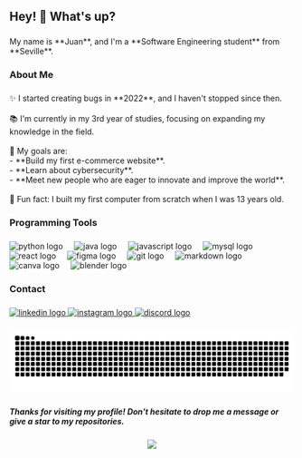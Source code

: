 <h2 align="left">Hey! 👋 What's up?</h2>

###

<p align="left">My name is **Juan**, and I'm a **Software Engineering student** from **Seville**.</p>

###

<h3 align="left">About Me</h3>

###

<p align="left">✨ I started creating bugs in **2022**, and I haven't stopped since then.  <br><br>📚 I'm currently in my 3rd year of studies, focusing on expanding my knowledge in the field.  <br><br>🎯 My goals are:  <br>- **Build my first e-commerce website**.  <br>- **Learn about cybersecurity**.  <br>- **Meet new people who are eager to innovate and improve the world**.  <br><br>🎲 Fun fact: I built my first computer from scratch when I was 13 years old.</p>

###

<h3 align="left">Programming Tools</h3>

###

<div align="left">
  <img src="https://cdn.jsdelivr.net/gh/devicons/devicon/icons/python/python-original.svg" height="40" alt="python logo"  />
  <img width="12" />
  <img src="https://cdn.jsdelivr.net/gh/devicons/devicon/icons/java/java-original.svg" height="40" alt="java logo"  />
  <img width="12" />
  <img src="https://cdn.jsdelivr.net/gh/devicons/devicon/icons/javascript/javascript-original.svg" height="40" alt="javascript logo"  />
  <img width="12" />
  <img src="https://cdn.jsdelivr.net/gh/devicons/devicon/icons/mysql/mysql-original.svg" height="40" alt="mysql logo"  />
  <img width="12" />
  <img src="https://cdn.jsdelivr.net/gh/devicons/devicon/icons/react/react-original.svg" height="40" alt="react logo"  />
  <img width="12" />
  <img src="https://cdn.jsdelivr.net/gh/devicons/devicon/icons/figma/figma-original.svg" height="40" alt="figma logo"  />
  <img width="12" />
  <img src="https://cdn.jsdelivr.net/gh/devicons/devicon/icons/git/git-original.svg" height="40" alt="git logo"  />
  <img width="12" />
  <img src="https://cdn.jsdelivr.net/gh/devicons/devicon/icons/markdown/markdown-original.svg" height="40" alt="markdown logo"  />
  <img width="12" />
  <img src="https://cdn.jsdelivr.net/gh/devicons/devicon/icons/canva/canva-original.svg" height="40" alt="canva logo"  />
  <img width="12" />
  <img src="https://cdn.jsdelivr.net/gh/devicons/devicon/icons/blender/blender-original.svg" height="40" alt="blender logo"  />
</div>

###

<h3 align="left">Contact</h3>

###

<div align="left">
  <a href="https://www.linkedin.com/in/juan-cardesa-sosa-a39623258/" target="_blank">
    <img src="https://raw.githubusercontent.com/maurodesouza/profile-readme-generator/master/src/assets/icons/social/linkedin/default.svg" width="52" height="40" alt="linkedin logo"  />
  </a>
  <a href="https://www.instagram.com/juancardesa/" target="_blank">
    <img src="https://raw.githubusercontent.com/maurodesouza/profile-readme-generator/master/src/assets/icons/social/instagram/default.svg" width="52" height="40" alt="instagram logo"  />
  </a>
  <a href="discordapp.com/users/561818013788274688" target="_blank">
    <img src="https://raw.githubusercontent.com/maurodesouza/profile-readme-generator/master/src/assets/icons/social/discord/default.svg" width="52" height="40" alt="discord logo"  />
  </a>
</div>

###

<img src="https://raw.githubusercontent.com/JuanCardesa/JuanCardesa/output/snake.svg" alt="Snake animation" />

###

<h5 align="left">Thanks for visiting my profile! Don't hesitate to drop me a message or give a star to my repositories.</h5>

###

<div align="center">
  <img height="200" src="https://media0.giphy.com/media/v1.Y2lkPTc5MGI3NjExendicXZjMXdzdW5kbHJubWtqcXNmZzh2NnR5OXZjY2M0NmtqazRvaiZlcD12MV9pbnRlcm5hbF9naWZfYnlfaWQmY3Q9Zw/txcIHRNl2vcDm/giphy.gif"  />
</div>

###
